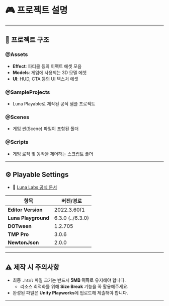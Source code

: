 # 🎮 프로젝트 설명

---

## 📁 프로젝트 구조

### @Assets
- **Effect**: 파티클 등의 이펙트 에셋 모음
- **Models**: 게임에 사용되는 3D 모델 에셋
- **UI**: HUD, CTA 등의 UI 텍스처 에셋

### @SampleProjects
- Luna Playable로 제작된 공식 샘플 프로젝트

### @Scenes
- 게임 씬(Scene) 파일이 포함된 폴더

### @Scripts
- 게임 로직 및 동작을 제어하는 스크립트 폴더

---

## ⚙️ Playable Settings

- 📄 [Luna Labs 공식 문서](https://docs.lunalabs.io/docs/playable/getting-started/step-by-step)

| 항목              | 버전/경로       |
|-------------------|-----------------|
| **Editor Version** | 2022.3.60f1     |
| **Luna Playground** | 6.3.0 (../6.3.0) |
| **DOTween**        | 1.2.705         |
| **TMP Pro**        | 3.0.6           |
| **NewtonJson**     | 2.0.0           |

---

## ⚠️ 제작 시 주의사항

- 최종 `.html` 파일 크기는 반드시 **5MB 이하**로 유지해야 합니다.
    - 리소스 최적화를 위해 **Size Break** 기능을 꼭 활용해주세요.
- 완성된 파일은 **Unity Playworks**에 업로드해 제출해야 합니다.

---